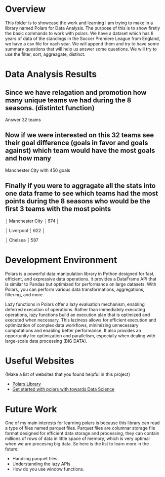 # Overview

This folder is to showcase the work and learning I am trying to make in a library named Polars for Data Analysis. The purpose of this is to show firstly the basic commands to work with polars. We have a dataset which has 8 years of data of the standings in the Soccer Premiere League from England, we have a csv file for each year. We will append them and try to have some summary questions that will help us answer some questions. We will try to use the filter, sort, aggreagate, distinct.

# Data Analysis Results

## Since we have relagation and promotion how many unique teams we had during the 8 seasons. (distintct function)

Answer 32 teams

## Now if we were interested on this 32 teams see their goal difference (goals in favor and goals against) which team would have the most goals and how many

Manchester City with 450 goals 

## Finally if you were to aggragate all the stats into one data frame to see which teams had the most points during the 8 seasons who would be the first 3 teams with the most points

│ Manchester City     ┆ 674          │

│ Liverpool           ┆ 622          │

│ Chelsea                 ┆ 587

# Development Environment

Polars is a powerful data manipulation library in Python designed for fast, efficient, and expressive data operations. It provides a DataFrame API that is similar to Pandas but optimized for performance on large datasets. With Polars, you can perform various data transformations, aggregations, filtering, and more.

Lazy functions in Polars offer a lazy evaluation mechanism, enabling deferred execution of operations. Rather than immediately executing operations, lazy functions build an execution plan that is optimized and executed when necessary. This laziness allows for efficient execution and optimization of complex data workflows, minimizing unnecessary computations and enabling better performance. It also provides an opportunity for optimization and parallelism, especially when dealing with large-scale data processing (BIG DATA).


# Useful Websites

{Make a list of websites that you found helpful in this project}
* [Polars Library](https://pola-rs.github.io/polars-book/user-guide/)
* [Get started with polars with towards Data Science](https://towardsdatascience.com/getting-started-with-the-polars-dataframe-library-6f9e1c014c5c)

# Future Work

One of my main interests for learning polars is because this library
can read a type of files named parquet files. Parquet files are columnar storage file format designed for efficient data storage and processing, they can contain millions of rows of data in little space of memory, which is very optimal when we are procesing big data.
So here is the list to learn more in the future:

* Handling parquet files.
* Understanding the lazy APIs.
* How do you use window functions.